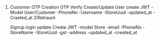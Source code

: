 1) Customer
    OTP Creation 
    OTP Verify 
    Create/Update User
    create JWT
    -Model
        User/Customer
            -PhoneNo
            -Username
            -StoreUuid
            -updated_at
            -Craeted_at
2)Retraunt

    Signup
    login
    update
    Create JWT
    -model
        Store
            -email
            -PhoneNo
            -StoreName
            -StoreUuid
            -gst
            -address
            -updated_at
            -created_at
